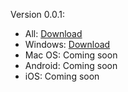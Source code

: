 Version 0.0.1:
- All: [Download](https://1drv.ms/f/c/3d79ee81e77a7056/Em7tUJtfd6BKsTy--p-eHtcBht0vWDIX7nx3kjbfmZvy2g?e=XoFU5P)
- Windows: [Download](https://1drv.ms/u/c/3d79ee81e77a7056/EVcduT4tio9BujGIgyfpEPcBbJCYj29IM0DgqQelWVu5CQ?e=XNgJ9D)
- Mac OS: Coming soon
- Android: Coming soon
- iOS: Coming soon

